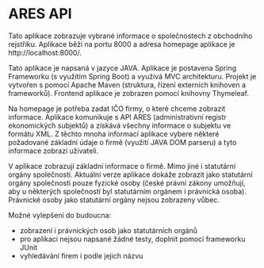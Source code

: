 # ARES API

Tato aplikace zobrazuje vybrané informace o společnostech z obchodního rejstříku. Aplikace běží na portu 8000 a adresa homepage aplikace je http://localhost:8000/.

Tato aplikace je napsaná v jazyce JAVA. Aplikace je postavena Spring Frameworku (s využitím Spring Boot) a využívá MVC architekturu.
Projekt je vytvořen s pomocí Apache Maven (struktura, řízení externích knihoven a frameworků). Frontend aplikace je zobrazen pomocí knihovny Thymeleaf.

Na homepage je potřeba zadat IČO firmy, o které chceme zobrazit informace. Aplikace komunikuje s API ARES (administrativní registr ekonomických subjektů) a získává všechny informace o subjektu ve formátu XML. Z těchto mnoha informací aplikace vybere některé požadované základní údaje o firmě (využití JAVA DOM parseru) a tyto informace zobrazí uživateli.

V aplikace zobrazují základní informace o firmě. Mimo jiné i statutární orgány společnosti. Aktuální verze aplikace dokáže zobrazit jako statutární orgány společnosti pouze fyzické osoby (české právní zákony umožňují, aby u některých společností byl statutárním orgánem i právnická osoba). Právnické osoby jako statutární orgány nejsou zobrazeny vůbec.

Možné vylepšení do budoucna:
- zobrazení i právnických osob jako statutárních orgánů
- pro aplikaci nejsou napsané žádné testy, doplnit pomocí frameworku JUnit
- vyhledávání firem i podle jejich názvu
